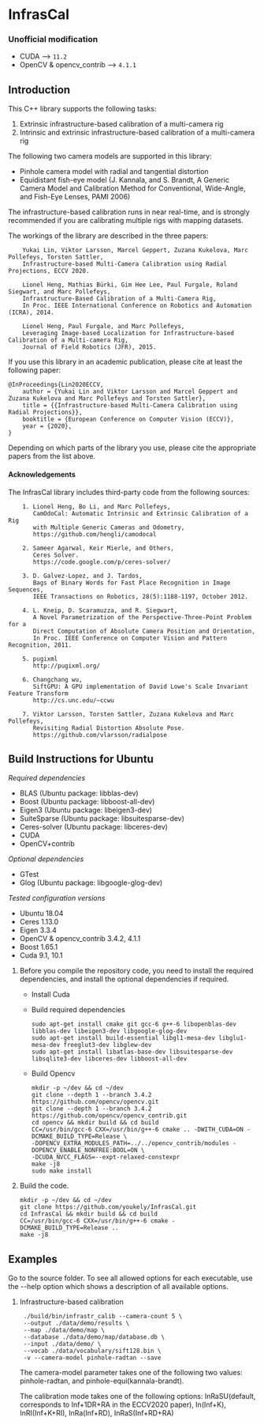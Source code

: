 InfrasCal
=========

### Unofficial modification
- CUDA --> `11.2`
- OpenCV & opencv_contrib --> `4.1.1`

Introduction
------------

This C++ library supports the following tasks:

1. Extrinsic infrastructure-based calibration of a multi-camera rig
2. Intrinsic and extrinsic infrastructure-based calibration of a multi-camera rig

The following two camera models are supported in this library:
* Pinhole camera model with radial and tangential distortion
* Equidistant fish-eye model (J. Kannala, and S. Brandt, A Generic Camera Model and Calibration Method for Conventional, Wide-Angle, and Fish-Eye Lenses, PAMI 2006)

The infrastructure-based calibration runs in near real-time, and is strongly recommended if you are calibrating multiple rigs with mapping datasets.

The workings of the library are described in the three papers:

        Yukai Lin, Viktor Larsson, Marcel Geppert, Zuzana Kukelova, Marc Pollefeys, Torsten Sattler,
        Infrastructure-based Multi-Camera Calibration using Radial Projections, ECCV 2020.
    
        Lionel Heng, Mathias Bürki, Gim Hee Lee, Paul Furgale, Roland Siegwart, and Marc Pollefeys,
        Infrastructure-Based Calibration of a Multi-Camera Rig,
        In Proc. IEEE International Conference on Robotics and Automation (ICRA), 2014.
        
        Lionel Heng, Paul Furgale, and Marc Pollefeys,
        Leveraging Image-based Localization for Infrastructure-based Calibration of a Multi-camera Rig,
        Journal of Field Robotics (JFR), 2015.

If you use this library in an academic publication, please cite at least the following paper:
```
@InProceedings{Lin2020ECCV,
    author = {Yukai Lin and Viktor Larsson and Marcel Geppert and Zuzana Kukelova and Marc Pollefeys and Torsten Sattler},
    title = {{Infrastructure-based Multi-Camera Calibration using Radial Projections}},
    booktitle = {European Conference on Computer Vision (ECCV)},
    year = {2020},
}
```

Depending on which parts of the library you use, please cite the appropriate papers from the list above.

#### Acknowledgements ####

The InfrasCal library includes third-party code from the following sources:

        1. Lionel Heng, Bo Li, and Marc Pollefeys,
           CamOdoCal: Automatic Intrinsic and Extrinsic Calibration of a Rig
           with Multiple Generic Cameras and Odometry,
           https://github.com/hengli/camodocal
    
        2. Sameer Agarwal, Keir Mierle, and Others,
           Ceres Solver.
           https://code.google.com/p/ceres-solver/
        
        3. D. Galvez-Lopez, and J. Tardos,
           Bags of Binary Words for Fast Place Recognition in Image Sequences,
           IEEE Transactions on Robotics, 28(5):1188-1197, October 2012.
    
        4. L. Kneip, D. Scaramuzza, and R. Siegwart,
           A Novel Parametrization of the Perspective-Three-Point Problem for a
           Direct Computation of Absolute Camera Position and Orientation,
           In Proc. IEEE Conference on Computer Vision and Pattern Recognition, 2011.
    
        5. pugixml
           http://pugixml.org/

        6. Changchang wu,
           SiftGPU: A GPU implementation of David Lowe's Scale Invariant Feature Transform
           http://cs.unc.edu/~ccwu
           
        7. Viktor Larsson, Torsten Sattler, Zuzana Kukelova and Marc Pollefeys,
           Revisiting Radial Distortion Absolute Pose.
           https://github.com/vlarsson/radialpose

Build Instructions for Ubuntu
-----------------------------

*Required dependencies*
* BLAS (Ubuntu package: libblas-dev)
* Boost (Ubuntu package: libboost-all-dev)
* Eigen3 (Ubuntu package: libeigen3-dev)
* SuiteSparse (Ubuntu package: libsuitesparse-dev)
* Ceres-solver (Ubuntu package: libceres-dev)
* CUDA
* OpenCV+contrib

*Optional dependencies*
* GTest
* Glog (Ubuntu package: libgoogle-glog-dev)

*Tested configuration versions*
* Ubuntu 18.04
* Ceres 1.13.0
* Eigen 3.3.4
* OpenCV & opencv_contrib 3.4.2, 4.1.1
* Boost 1.65.1
* Cuda 9.1, 10.1

1. Before you compile the repository code, you need to install the required
   dependencies, and install the optional dependencies if required.
    * Install Cuda
   
    * Build required dependencies
      ```
      sudo apt-get install cmake git gcc-6 g++-6 libopenblas-dev libblas-dev libeigen3-dev libgoogle-glog-dev 
      sudo apt-get install build-essential libgl1-mesa-dev libglu1-mesa-dev freeglut3-dev libglew-dev
      sudo apt-get install libatlas-base-dev libsuitesparse-dev libsqlite3-dev libceres-dev libboost-all-dev
      ```
    * Build Opencv
   
      ```
      mkdir -p ~/dev && cd ~/dev
      git clone --depth 1 --branch 3.4.2 https://github.com/opencv/opencv.git
      git clone --depth 1 --branch 3.4.2 https://github.com/opencv/opencv_contrib.git
      cd opencv && mkdir build && cd build
      CC=/usr/bin/gcc-6 CXX=/usr/bin/g++-6 cmake .. -DWITH_CUDA=ON -DCMAKE_BUILD_TYPE=Release \
      -DOPENCV_EXTRA_MODULES_PATH=../../opencv_contrib/modules -DOPENCV_ENABLE_NONFREE:BOOL=ON \
      -DCUDA_NVCC_FLAGS=--expt-relaxed-constexpr
      make -j8
      sudo make install
      ```
2. Build the code.
    
    ```
    mkdir -p ~/dev && cd ~/dev
    git clone https://github.com/youkely/InfrasCal.git 
    cd InfrasCal && mkdir build && cd build
    CC=/usr/bin/gcc-6 CXX=/usr/bin/g++-6 cmake -DCMAKE_BUILD_TYPE=Release ..
    make -j8
    ```
    
    

Examples
--------

Go to the source folder. To see all allowed options for each executable, use the --help option which shows a description of all available options.

1. Infrastructure-based calibration

        ./build/bin/infrastr_calib --camera-count 5 \
        --output ./data/demo/results \
        --map ./data/demo/map \
        --database ./data/demo/map/database.db \
        --input ./data/demo/ \
        --vocab ./data/vocabulary/sift128.bin \
        -v --camera-model pinhole-radtan --save

   The camera-model parameter takes one of the following two values: pinhole-radtan, and pinhole-equi(kannala-brandt).
   
   The calibration mode takes one of the following options: InRaSU(default, corresponds to Inf+1DR+RA in the ECCV2020 paper), In(Inf+K), InRI(Inf+K+RI), InRa(Inf+RD), InRaS(Inf+RD+RA)
